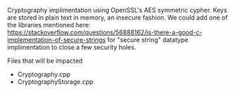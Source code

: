 Cryptography implimentation using OpenSSL's AES symmetric cypher. Keys are stored in plain text in memory, an insecure fashion. We could add one of the libraries mentioned here: https://stackoverflow.com/questions/56888162/is-there-a-good-c-implementation-of-secure-strings for "secure string" datatype implimentation to close a few security holes.

Files that will be impacted
- Cryptography.cpp
- CryptographyStorage.cpp